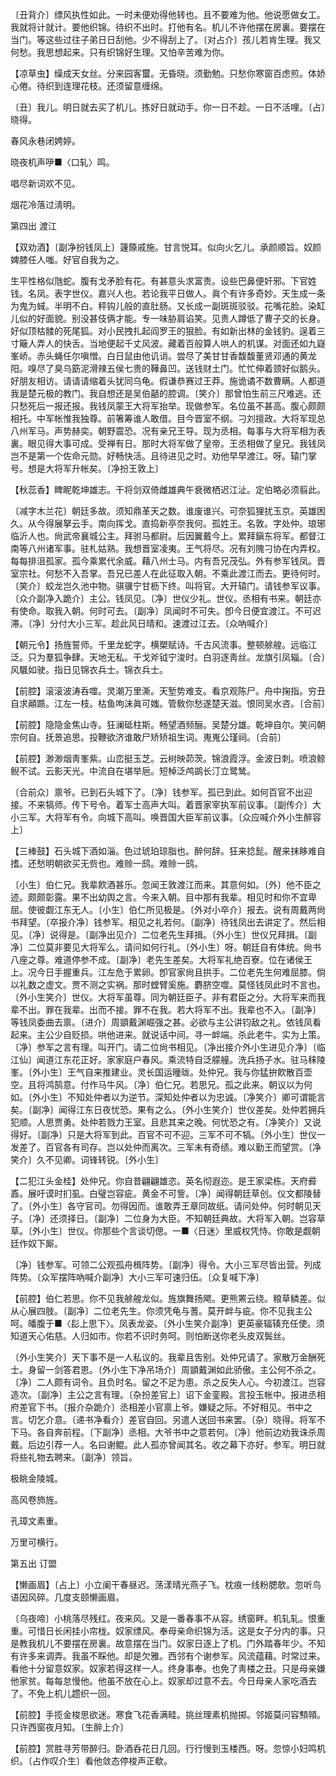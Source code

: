 <!-- { "loadSidebar": true } -->
〔丑背介〕缥风执性如此。一时未便劝得他转也。且不要难为他。他说愿做女工。我就将计就计。要他织锦。待织不出时。打他有名。机儿不许他摆在房裏。要摆在当门。等这些过往子弟日日刮他。少不得刮上了。〔对占介〕孩儿若肯生理。我又何愁。我思想起来。只有织锦好生理。又怕辛苦难为你。 

【凉草虫】缲成天女丝。分来园客蠒。无昏晓。须勤勉。只愁你寒窗百虑煎。体娇心倦。待织到连理花枝。还须留意缠绵。

〔丑〕我儿。明日就去买了机儿。拣好日就动手。你一日不趁。一日不活哩。〔占〕晓得。 

春风永巷闭娉婷。



晓夜机声吚■〈口轧〉鸣。

唱尽新词欢不见。



烟花冷落过淸明。 

第四出
渡江

【双劝酒】〔副净扮钱凤上〕籧篨戚施。甘言悦耳。似向火乞儿。承颜顺旨。奴颜婢膝任人嗤。好官自我为之。

生平性格似虺蛇。腹有戈矛脸有花。有甚意头求富贵。设些巴鼻便奸邪。下官姓钱。名凤。表字世仪。嘉兴人也。若论我平日做人。眞个有许多奇妙。天生成一条为鬼为蜮。半明不白。秤钩儿般的直肚肠。又长成一副斑斑驳驳。花嘴花脸。染缸儿似的好面貌。别没甚伎俩才能。专一味胁肩谄笑。见贵人蹲低了曹子交的长身。好似顶枯髅的死尾狐。对小民拽扎起阎罗王的狠脸。有如新出林的金钱豹。逞着三寸簸人弄人的快舌。当地便起千丈风波。藏着百般算人哄人的机谋。对面还如九嶷峯峤。赤头蝇任尔嗔憎。白日鼠由他讥诮。尝尽了美甘甘香馥馥董贤邓通的黄龙阳。嗅尽了臭乌筯泥滑辣五侯七贵的鞾鼻凹。送钱财土门。忙忙伸着颈好似鹅头。好朋友相访。请请请缩着头犹同乌龟。假谦恭赛过王莽。施诡谲不数曹瞒。人都道我是楚元极的教门。我自想还是吴伯嚭的腔调。〔笑介〕那曾怕生前三尺难逃。还只愁死后一报还报。我钱凤蒙王大将军抬举。现做参军。名位虽不甚高。腹心颇颇相托。中军帐惟我独尊。前箸筹谁人敢借。目今晋室不纲。刁刘擅政。大将军现总八州军马。声势赫奕。朝野震恐。况有亲兄王导。现为丞相。每事与大将军相为表裏。眼见得大事可成。受禅有日。那时大将军做了皇帝。王丞相做了皇兄。我钱凤岂不是第一个佐命元勋。好畅快活。且待进见之时。劝他早早渡江。呀。辕门掌号。想是大将军升帐矣。〔净扮王敦上〕 

【秋蕊香】睥眤乾坤雄志。干将剑双倚雌雄典午衰微栖迟江沚。定伯略必须翦此。

〔减字木兰花〕朝廷多故。须知鼎革天之数。谁废谁兴。可奈狐狸扰玉京。英雄困久。从今得展拏云手。南向挥戈。直捣新亭奈我何。孤姓王。名敦。字处仲。琅琊临沂人也。尙武帝襄城公主。拜驸马都尉。后因翼戴今上。累拜鎭东将军。都督江南等八州诸军事。驻札姑熟。我想晋室凌夷。王气将尽。况有刘隗刁协在内弄权。每每排沮孤家。孤今乘累代余威。藉八州士马。内有吾兄茂弘。外有参军钱凤。晋室宗社。何愁不入吾掌。吾兄已差人在此征取入朝。不乘此渡江而去。更待何时。〔笑介〕蛟龙岂久池中物。骐骥宁甘枥下终。叫将官。大开辕门。请钱参军议事。〔众介副净入跪介〕主公。钱凤见。〔净〕世仪少礼。世仪。丞相有书来。朝廷亦有使命。取我入朝。何时可去。〔副净〕凤闻时不可失。卽今日便宜渡江。不可迟滞。〔净〕分付大小三军。趁此风日晴和。速渡过江去。〔众吶喊介〕 

【朝元令】扬旌誓师。千里龙蛇字。横槊赋诗。千古风流事。整顿艅艎。远临江泛。只为羣狐争肆。天地无私。干戈斧钺宁浚时。白羽逐靑丝。龙旗引凤辎。〔合〕风颿如驶。指日见锦衣兵士。锦衣兵士。

【前腔】滚滚波涛呑噬。灵潮万里澌。天堑势难支。看京观陈尸。舟中掬指。穷丑自求顚踬。江左一枝。枯鱼呴沫眞可媸。管敎你愁遂楚天滋。恨同吴水咨。〔合前〕 

【前腔】隐隐金焦山寺。狂澜砥柱斯。畅望酒频酾。吴楚分雄。乾坤自尔。笑问朝宗何自。抚景追思。投鞭欲济谁敢尸矫矫祖生词。嵬嵬公瑾祠。〔合前〕 

【前腔】渺渺烟靑峯紫。山峦挺玉芝。云树映茆茨。锦浪霞浮。金波日刺。喷浪鲸鲵不试。云影天光。中流自在堪举巵。短棹泛鸬鹚长汀立鹭鸶。

〔合前众〕禀爷。已到石头城下了。〔净〕钱参军。孤已到此。如何百官不出迎接。不来犒师。传下号令。着军士高声大叫。着晋家宰执军前议事。〔副传介〕大小三军。大将军有令。向城下高叫。唤晋国大臣军前议事。〔众应喊介外小生醉容上〕 

【三棒鼓】石头城下酒如淄。色过琥珀琼脂也。醉何辞。狂来捻髭。醒来抹眵难自搘。还愁明朝欲买无赀也。难赊一鸱。难赊一鸱。

〔小生〕伯仁兄。我辈飮酒甚乐。忽闻王敦渡江而来。其意何如。〔外〕他不臣之迹。颇颇彰露。果不出幼舆之言。今来入朝。目中那有我辈。相见时和你不宜卑屈。使彼觑江东无人。〔小生〕伯仁所见极是。〔外对小卒介〕报去。说有周戴两尙书拜望。〔卒报介净〕钱参军。相见之礼若何。〔副净〕待钱凤出去讲定了。然后相见。〔净〕说得是。〔副净出见介〕二位老先生拜揖。〔外小生〕世仪兄拜揖。〔副净〕二位莫非要见大将军么。请问如何行礼。〔外小生〕呀。朝廷自有体统。尙书八座之尊。难道停参不成。〔副净〕老先生差矣。大将军礼绝百寮。位在诸侯王上。况今日手握重兵。江左危于累卵。卽官家尙且拱手。二位老先生何难屈膝。倘以礼数之虚文。贾不测之实祸。那时螳臂奚施。麝脐空噬。莫怪钱凤此时不言也。〔外小生笑介〕世仪。大将军虽尊。同为朝廷臣子。非有君臣之分。大将军来而我辈不出。罪在我辈。出而不接。罪不在我。若大将军不出。我辈也不入。〔副净〕等钱凤委曲去禀。〔进介〕周顗戴渊崛强之甚。必欲与主公讲钧敌之礼。依钱凤看起来。主公少自贬损。哄他进来。就说话中间。寻一衅端。杀此老牛。实为上策。〔净〕参军之言有理。叫开门。请二位尙书相见。〔净出接介外小生进见介净〕〔临江仙〕闻道江东花正好。家家庭户春风。乘流特自泛艨艟。洗兵扬子水。驻马秣陵峯。〔外小生〕王气自来推建业。灵长国运曈昽。处仲兄。我与你猛拚飮散百壶空。且将鸿鹄意。付作马牛风。〔净〕伯仁兄。若思兄。孤之此来。朝议以为何如。〔外小生〕不知处仲者以为逆节。深知处仲者以为忠诚。〔净笑介〕卿可谓能言矣。〔副净〕闻得江东日夜忧恐。果有之么。〔外小生笑介〕世仪差矣。处仲若拥兵犯顺。人思贾勇。处仲若戮力王室。且悲其来之晚。何忧恐之有。〔净笑介〕又说得好。〔副净〕只是大将军到此。百官不可不迎。三军不可不犒。〔外小生〕世仪一发差了。百官各有司存。岂以处仲而离次。三军未有奇绩。难以勤王而望赏。〔净笑介〕久不见卿。词锋转锐。〔外小生〕 

【二犯江头金桂】处仲兄。你自昔翩翩雄恣。英名彻遐迩。是王家梁栋。天府彛鼒。展吁谟时扪虱。白璧岂容疵。黄金不可訾。〔净〕闻得朝廷草创。仪文都陵替了。〔外小生〕各守官司。勿得因而。谁敢弄王章同故纸。请问处仲。何时朝见天子。〔净〕还须择日。〔副净〕二位身为大臣。不知朝廷典故。大将军入朝。岂容草草。〔外小生〕世仪。你那些个言谈切偲。一■〈日迷〉里威权凭恃。你敢是觑朝廷作奴下厮。

〔净〕钱参军。可领二公观孤舟楫阵势。〔副净〕得令。大小三军尽皆出营。列成阵势。〔众军摆阵吶喊介副净〕大小三军可速归伍。〔众复喊下净〕 

【前腔】伯仁若思。你不见我艅艎龙似。旌旗舞扬飔。更熊罴云绕。粮草鳞差。似从心展四肢。〔副净〕二位老先生。你须凭龟与蓍。莫开衅与疵。你不见我主公呵。皤腹于■〈髟上思下〉。凤表龙姿。〔外小生笑介副净〕更英豪辐辏充任使。须知道天心佑慈。人归如市。你若不识时务呵。则怕断送你老头皮双鬓丝。

〔外小生笑介〕天下事不是一人私议的。我辈且吿别。处仲兄请了。家散万金酬死士。身留一剑答君恩。〔外小生下净吊场介〕周顗戴渊如此骄傲。主公何不杀之。〔净〕二人颇有词令。且负时名。留之不足为患。杀之反失人心。今初渡江。岂容造次。〔副净〕主公之言有理。〔杂扮差官上〕诏下金銮殿。言投玉帐中。报进丞相府差官下书。〔报介杂跪介〕丞相差小官禀上爷。嫌疑之际。不好相见。书中之言。切乞介意。〔递书净看介〕差官自回。另遣人送回书来罢。〔杂〕晓得。将军不下马。各自奔前程。〔下副净〕丞相。大爷书中之意若何。〔净〕他前边劝我诛杀周戴。后边引荐一人。名曰谢鲲。此人孤亦曾闻其名。收之幕下亦好。参军。明日就将些礼物去聘来。〔副净〕领旨。 

极眺金陵城。



高风卷斾旌。

孔璋文素重。



万里可横行。 

第五出
订盟

【懒画眉】〔占上〕小立阑干春昼迟。荡漾晴光燕子飞。枕痕一线粉腮欹。忽听鸟语因风碎。几度支颐懒画眉。

〔乌夜啼〕小桃落尽残红。夜来风。又是一番春事不从容。绣窗畔。机轧轧。恨重重。可惜日长闲挂小帘栊。奴家缥风。奉母亲命织锦为活。这是女子分内的事。只是教我机儿不要摆在房裏。故意摆在当门。奴家日逐上了机。门外踏春年少。不知有许多来调弄。我虽不睬他。却是欠雅。西邻有个谢参军。风流蕴藉。时常过来。看他十分留意奴家。奴家若得这样一人。终身事奉。也免了靑楼之丑。只是母亲嫌他家贫。每每怠慢他。他虽不放在心上。奴家却过意不去。今日母亲人家吃酒去了。不免上机儿趱织一回。 

【前腔】手揽金梭思欲迷。寒食飞花香满畦。挑丝理素机抛掷。邻姬莫问容顦顇。只许西窗夜月知。〔生醉上介〕 

【前腔】赏胜寻芳带醉归。卧酒呑花日几回。行行慢到玉楼西。呀。忽惊小妇鸣机织。〔占作叹介生〕看他敛态停梭声正欷。

